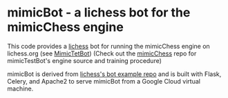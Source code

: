 # mimicBot - a lichess bot for the mimicChess engine
This code provides a [lichess](https://lichess.org) bot for running the mimicChess engine on lichess.org (see [MimicTetBot](https://chessbot.michaelhorgan.me))
(Check out the [mimicChess](https://github.com/nrxszvo/mimicChess) repo for mimicTestBot's engine source and training procedure)

mimicBot is derived from [lichess's bot example repo](https://github.com/lichess-bot-devs/lichess-bot) and is built with Flask, Celery, and Apache2 to serve mimicBot from a Google Cloud virtual machine.
